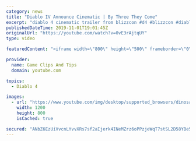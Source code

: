 ```yaml
---
category: news
title: "Diablo IV Announce Cinematic | By Three They Come"
excerpt: "diablo 4 cinematic trailer from blizzcon #d4 #blizzcon #diablo."
publishedDateTime: 2019-11-01T19:01:45Z
originalUrl: "https://youtube.com/watch?v=0vE3rAjtqUY"
type: video

featuredContent: "<iframe width=\"800\" height=\"500\" frameborder=\"0\" src=\"https://www.youtube.com/embed/0vE3rAjtqUY\" allow=\"accelerometer; autoplay; encrypted-media; gyroscope; picture-in-picture\" allowfullscreen></iframe>"

provider:
  name: Game Clips And Tips
  domain: youtube.com

topics:
  - Diablo 4

images:
  - url: "https://www.youtube.com/img/desktop/supported_browsers/dinosaur.png"
    width: 1200
    height: 800
    isCached: true

secured: "ANbZ6EzUiVvcnLYvvXRs7sf2aIjerk4INeMZrz6oPPzjeWqT7stSL2D58YBe5YROpPAqX7KeNhgNv/c6bglK1uyaExV4YSBe/IDbgfugvZu+IZssu+pKHTRV2358WY/dafhFPK4+dj7yb9gI0yS14ApocXpquhnBvdxC9Lmo9qBVTM8BD6XUUGn7YWEXEbLBfTGt6QtE/NtMKcVm1Gn+dLWINUdfXbhMmt7SX/tDiT+NvjSHJdrTP0Kw+6Sc0jzyYGN7IRp2PrYY7PA2F+z5xoUNHw4gEDVEgGsCZire+JV9R4ofRXjz9R2N3HjBLmMyPUPGe3NPhYmsYS+BmHMI2c9rb1bbKh4+g4gqFz+FO0rMXOzAlOCzvu5Pdvpk1i9UMMXPuSGU3tL4UV7+ASapzA==;h5r5AinBSvhHlKwxLH1EbA=="
---
```


